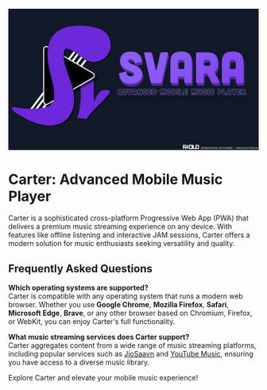 ![](https://raw.githubusercontent.com/reold/carter/refs/heads/main/docs/Svara-Banner.webp)

# Carter: Advanced Mobile Music Player

Carter is a sophisticated cross-platform Progressive Web App (PWA) that delivers a premium music streaming experience on any device. With features like offline listening and interactive JAM sessions, Carter offers a modern solution for music enthusiasts seeking versatility and quality.

## Frequently Asked Questions

**Which operating systems are supported?**  
Carter is compatible with any operating system that runs a modern web browser. Whether you use **Google Chrome**, **Mozilla Firefox**, **Safari**, **Microsoft Edge**, **Brave**, or any other browser based on Chromium, Firefox, or WebKit, you can enjoy Carter's full functionality.

**What music streaming services does Carter support?**  
Carter aggregates content from a wide range of music streaming platforms, including popular services such as [JioSaavn](https://jiosaavn.com) and [YouTube Music](https://music.youtube.com), ensuring you have access to a diverse music library.

Explore Carter and elevate your mobile music experience!
